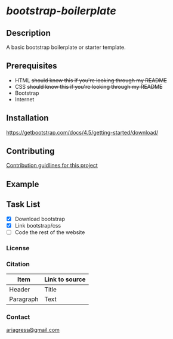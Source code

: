# _bootstrap-boilerplate_

## Description

A basic bootstrap boilerplate or starter template.

## Prerequisites

- HTML ~~should know this if you're looking through my README~~
- CSS ~~should know this if you're looking through my README~~
- Bootstrap
- Internet

## Installation

https://getbootstrap.com/docs/4.5/getting-started/download/

## Contributing

[Contribution guidlines for this project](https://github.com/AriAgress/bootstrap-boilerplate/tree/readme)

## Example

## Task List

- [x] Download bootstrap
- [x] Link bootstrap/css
- [ ] Code the rest of the website

### License

### Citation

| Item      | Link to source |
| --------- | -------------- |
| Header    | Title          |
| Paragraph | Text           |

### Contact

ariagress@gmail.com
